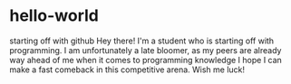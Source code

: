 # hello-world
starting off with github
Hey there! I'm a student who is starting off with programming.
I am unfortunately a late bloomer, as my peers are already way ahead of me when it comes to programming knowledge
I hope I can make a fast comeback in this competitive arena. Wish me luck!
